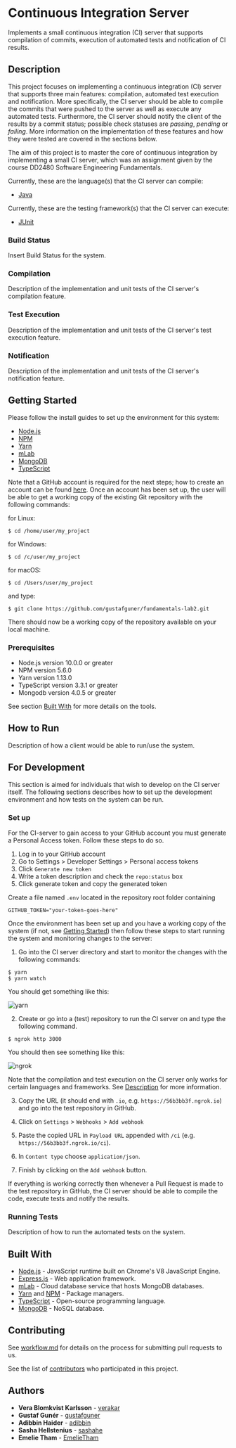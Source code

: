 # Continuous Integration Server

Implements a small continuous integration (CI) server that supports compilation of commits, execution of automated tests and notification of CI results.

## Description

This project focuses on implementing a continuous integration (CI) server that supports three main features: compilation, automated test execution and notification. More specifically, the CI server should be able to compile the commits that were pushed to the server as well as execute any automated tests. Furthermore, the CI server should notify the client of the results by a commit status; possible check statuses are *passing*, *pending* or *failing*. More information on the implementation of these features and how they were tested are covered in the sections below. 

The aim of this project is to master the core of continuous integration by implementing a small CI server, which was an assignment given by the course DD2480 Software Engineering Fundamentals. 
 
Currently, these are the language(s) that the CI server can compile:

* [Java](https://docs.oracle.com/en/java/)

Currently, these are the testing framework(s) that the CI server can execute:

* [JUnit](https://junit.org/junit4/)

### Build Status

Insert Build Status for the system.

### Compilation

Description of the implementation and unit tests of the CI server's compilation feature.

### Test Execution

Description of the implementation and unit tests of the CI server's test execution feature.

### Notification

Description of the implementation and unit tests of the CI server's notification feature.

## Getting Started
Please follow the install guides to set up the environment for this system: 

* [Node.js](https://nodejs.org/en/download/)
* [NPM](https://www.npmjs.com/get-npm)
* [Yarn](https://yarnpkg.com/lang/en/docs/install/#debian-stable)
* [mLab](database_service)
* [MongoDB](database)
* [TypeScript](https://www.typescriptlang.org/docs/handbook/typescript-in-5-minutes.html)

Note that a GitHub account is required for the next steps; how to create an account can be found [here](https://help.github.com/articles/signing-up-for-a-new-github-account/). Once an account has been set up, the user will be able to get a working copy of the existing Git repository with the following commands:

for Linux:

```shell
$ cd /home/user/my_project
```

for Windows:

```shell
$ cd /c/user/my_project
```

for macOS:

```shell
$ cd /Users/user/my_project
```

and type: 

```shell
$ git clone https://github.com/gustafguner/fundamentals-lab2.git
```

There should now be a working copy of the repository available on your local machine.

### Prerequisites
* Node.js version 10.0.0 or greater
* NPM version 5.6.0
* Yarn version 1.13.0
* TypeScript version 3.3.1 or greater
* Mongodb version 4.0.5 or greater

See section [Built With](#built-with) for more details on the tools.

## How to Run

Description of how a client would be able to run/use the system.

## For Development
This section is aimed for individuals that wish to develop on the CI server itself. The following sections describes how to set up the development environment and how tests on the system can be run. 

### Set up

For the CI-server to gain access to your GitHub account you must generate a Personal Access token. Follow these steps to do so.

1. Log in to your GitHub account
2. Go to Settings > Developer Settings > Personal access tokens
3. Click `Generate new token`
4. Write a token description and check the `repo:status` box
5. Click generate token and copy the generated token

Create a file named `.env` located in the repository root folder containing

```shell
GITHUB_TOKEN="your-token-goes-here"
```

Once the environment has been set up and you have a working copy of the system (if not, see [Getting Started](#getting-started)) then follow these steps to start running the system and monitoring changes to the server:

1. Go into the CI server directory and start to monitor the changes with the following commands:

```shell
$ yarn
$ yarn watch
```
You should get something like this:

![yarn](https://github.com/gustafguner/fundamentals-lab2/blob/issue/6/yarn-example.png)

2. Create or go into a (test) repository to run the CI server on and type the following command.

```shell
$ ngrok http 3000
```

You should then see something like this:

![ngrok](https://github.com/gustafguner/fundamentals-lab2/blob/issue/6/ngrok-example.png)

Note that the compilation and test execution on the CI server only works for certain languages and frameworks. See [Description](#description) for more information.

3. Copy the URL (it should end with `.io`, e.g. `https://56b3bb3f.ngrok.io`) and go into the test repository in GitHub.

4. Click on `Settings` > `Webhooks` > `Add webhook`

5. Paste the copied URL in `Payload URL` appended with `/ci` (e.g. `https://56b3bb3f.ngrok.io/ci`). 

6. In `Content type` choose `application/json`.

7. Finish by clicking on the `Add webhook` button.

If everything is working correctly then whenever a Pull Request is made to the test repository in GitHub, the CI server should be able to compile the code, execute tests and notify the results. 

### Running Tests

Description of how to run the automated tests on the system.

## Built With

* [Node.js](https://nodejs.org/en/) - JavaScript runtime built on Chrome's V8 JavaScript Engine.
* [Express.js](https://expressjs.com/) - Web application framework.
* [mLab](https://mlab.com/) - Cloud database service that hosts MongoDB databases.
* [Yarn](https://yarnpkg.com/en/) and [NPM](https://www.npmjs.com/) - Package managers.
* [TypeScript](https://www.typescriptlang.org/) - Open-source programming language.
* [MongoDB](https://www.mongodb.com/) -  NoSQL database.

## Contributing

See [workflow.md](https://github.com/gustafguner/fundamentals-lab2/blob/master/workflow.md) for details on the process for submitting pull requests to us.

See the list of [contributors](https://github.com/gustafguner/fundamentals-lab2/graphs/contributors) who participated in this project.

## Authors
* **Vera Blomkvist Karlsson** - [verakar](https://github.com/verakar)
* **Gustaf Gunér** - [gustafguner](https://github.com/gustafguner)
* **Adibbin Haider** - [adibbin](https://github.com/adibbin)
* **Sasha Hellstenius** - [sashahe](https://github.com/sashahe)
* **Emelie Tham** - [EmelieTham](https://github.com/EmelieTham)

